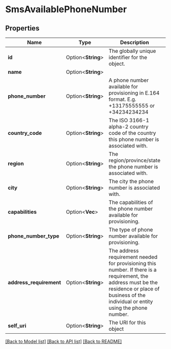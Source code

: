 # SmsAvailablePhoneNumber

## Properties

Name | Type | Description | Notes
------------ | ------------- | ------------- | -------------
**id** | Option<**String**> | The globally unique identifier for the object. | [optional][readonly]
**name** | Option<**String**> |  | [optional]
**phone_number** | Option<**String**> | A phone number available for provisioning in E.164 format. E.g. +13175555555 or +34234234234 | [optional]
**country_code** | Option<**String**> | The ISO 3166-1 alpha-2 country code of the country this phone number is associated with. | [optional]
**region** | Option<**String**> | The region/province/state the phone number is associated with. | [optional]
**city** | Option<**String**> | The city the phone number is associated with. | [optional]
**capabilities** | Option<**Vec<String>**> | The capabilities of the phone number available for provisioning. | [optional]
**phone_number_type** | Option<**String**> | The type of phone number available for provisioning. | [optional]
**address_requirement** | Option<**String**> | The address requirement needed for provisioning this number. If there is a requirement, the address must be the residence or place of business of the individual or entity using the phone number. | [optional]
**self_uri** | Option<**String**> | The URI for this object | [optional][readonly]

[[Back to Model list]](../README.md#documentation-for-models) [[Back to API list]](../README.md#documentation-for-api-endpoints) [[Back to README]](../README.md)



